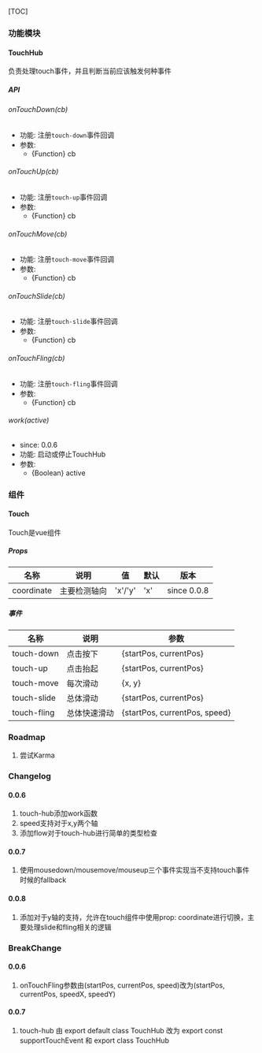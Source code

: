[TOC]

### 功能模块

#### TouchHub

负责处理touch事件，并且判断当前应该触发何种事件

##### API

###### onTouchDown(cb)

- 功能: 注册`touch-down`事件回调
- 参数:
	- {Function} cb

###### onTouchUp(cb)

- 功能: 注册`touch-up`事件回调
- 参数:
	- {Function} cb

###### onTouchMove(cb)

- 功能: 注册`touch-move`事件回调
- 参数:
	- {Function} cb

###### onTouchSlide(cb)

- 功能: 注册`touch-slide`事件回调
- 参数:
	- {Function} cb

###### onTouchFling(cb)

- 功能: 注册`touch-fling`事件回调
- 参数:
	- {Function} cb

###### work(active)

- since: 0.0.6
- 功能: 启动或停止TouchHub
- 参数:
	- {Boolean} active

### 组件

#### Touch

Touch是vue组件

##### Props

|名称|说明|值|默认|版本|
|---|---|---|---|---|
|coordinate|主要检测轴向|'x'/'y'|'x'|since 0.0.8|

##### 事件

|名称|说明|参数|
|---|---|---|
|touch-down|点击按下|\{startPos, currentPos\}|
|touch-up|点击抬起|\{startPos, currentPos\}|
|touch-move|每次滑动|\{x, y\}|
|touch-slide|总体滑动|\{startPos, currentPos\}|
|touch-fling|总体快速滑动|\{startPos, currentPos, speed\}|

### Roadmap

1. 尝试Karma

### Changelog

#### 0.0.6

1. touch-hub添加work函数
2. speed支持对于x,y两个轴
3. 添加flow对于touch-hub进行简单的类型检查

#### 0.0.7

1. 使用mousedown/mousemove/mouseup三个事件实现当不支持touch事件时候的fallback

#### 0.0.8

1. 添加对于y轴的支持，允许在touch组件中使用prop: coordinate进行切换，主要处理slide和fling相关的逻辑

### BreakChange

#### 0.0.6

1. onTouchFling参数由(startPos, currentPos, speed)改为(startPos, currentPos, speedX, speedY)

#### 0.0.7

1. touch-hub 由 export default class TouchHub 改为 export const supportTouchEvent 和 export class TouchHub